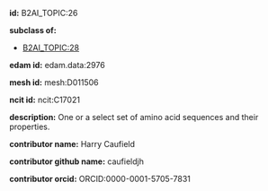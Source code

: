 **id:** B2AI_TOPIC:26

**subclass of:**

- [B2AI_TOPIC:28](../DataTopic.markdown)

**edam id:** edam.data:2976

**mesh id:** mesh:D011506

**ncit id:** ncit:C17021

**description:** One or a select set of amino acid sequences and their properties.

**contributor name:** Harry Caufield

**contributor github name:** caufieldjh

**contributor orcid:** ORCID:0000-0001-5705-7831

